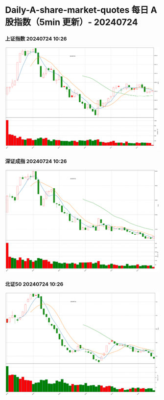 
# Daily-A-share-market-quotes 每日 A 股指数（5min 更新）- 20240724

### 上证指数 20240724 10:26
![](./fig/2024/7/20240724-sh000001.png)

### 深证成指 20240724 10:26
![](./fig/2024/7/20240724-sz399001.png)

### 北证50 20240724 10:26
![](./fig/2024/7/20240724-bj899050.png)
